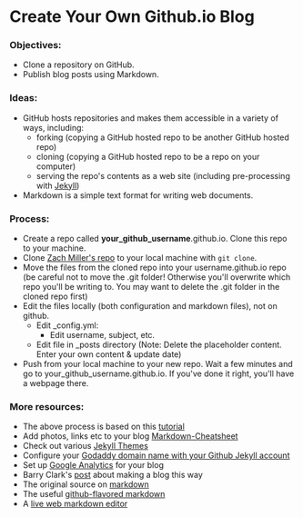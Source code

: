 # Create Your Own Github.io Blog


### Objectives:

 * Clone a repository on GitHub.
 * Publish blog posts using Markdown.


### Ideas:

 * GitHub hosts repositories and makes them accessible in a variety of ways, including:
     * forking (copying a GitHub hosted repo to be another GitHub hosted repo)
     * cloning (copying a GitHub hosted repo to be a repo on your computer)
     * serving the repo's contents as a web site (including pre-processing with [Jekyll](http://jekyllrb.com/))
 * Markdown is a simple text format for writing web documents.


### Process:
 * Create a repo called **your_github_username**.github.io. Clone this repo to your machine.
 * Clone [Zach Miller's repo](https://github.com/ZWMiller/zwmiller.github.io) to your local machine with `git clone`.
 * Move the files from the cloned repo into your username.github.io repo (be careful not to move the .git folder! Otherwise you'll overwrite which repo you'll be writing to. You may want to delete the .git folder in the cloned repo first)
 * Edit the files locally (both configuration and markdown files), not on github.
    - Edit _config.yml:
        * Edit username, subject, etc.
    - Edit file in _posts directory (Note: Delete the placeholder content.  Enter your own content & update date)  
 * Push from your local machine to your new repo. Wait a few minutes and go to
 your_github_username.github.io. If you've done it right, you'll have a
 webpage there.


### More resources:
 * The above process is based on this [tutorial](http://joshualande.com/jekyll-github-pages-poole)
 * Add photos, links etc to your blog [Markdown-Cheatsheet](https://github.com/adam-p/markdown-here/wiki/Markdown-Cheatsheet)
 * Check out various [Jekyll Themes](http://jekyllthemes.org)
 * Configure your [Godaddy domain name with your Github Jekyll account](http://andrewsturges.com/blog/jekyll/tutorial/2014/11/06/github-and-godaddy.html)
 * Set up [Google Analytics](http://www.google.com/analytics/) for your blog
 * Barry Clark's [post](http://www.smashingmagazine.com/2014/08/01/build-blog-jekyll-github-pages/) about making a blog this way
 * The original source on [markdown](https://daringfireball.net/projects/markdown/syntax)
 * The useful [github-flavored markdown](https://help.github.com/articles/github-flavored-markdown)
 * A [live web markdown editor](http://jrmoran.com/playground/markdown-live-editor/)
